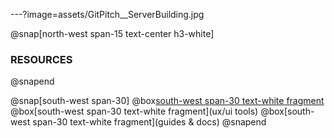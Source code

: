 ---?image=assets/GitPitch__ServerBuilding.jpg

@snap[north-west span-15 text-center h3-white]
### RESOURCES
@snapend

@snap[south-west span-30]
  @box[south-west span-30 text-white fragment](libraries)
  @box[south-west span-30 text-white fragment](ux/ui tools)
  @box[south-west span-30 text-white fragment](guides & docs)
@snapend
